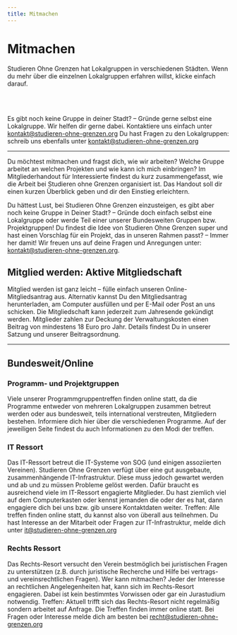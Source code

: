```yaml
---
title: Mitmachen
---
```


# Mitmachen
Studieren Ohne Grenzen hat Lokalgruppen in verschiedenen Städten. 
Wenn du mehr über die einzelnen Lokalgruppen erfahren willst, klicke einfach darauf.

<sog-map map-type="germany" places-config="get_involved/mapDE"></sog-map>

<br>
<br>

Es gibt noch keine Gruppe in deiner Stadt? – Gründe gerne selbst eine Lokalgruppe. Wir helfen dir gerne dabei. Kontaktiere uns einfach unter kontakt@studieren-ohne-grenzen.org
Du hast Fragen zu den Lokalgruppen: schreib uns ebenfalls unter kontakt@studieren-ohne-grenzen.org

---
Du möchtest mitmachen und fragst dich, wie wir arbeiten? Welche Gruppe arbeitet an welchen Projekten und wie kann ich mich einbringen? Im Mitgliederhandout für Interessierte findest du kurz zusammengefasst, wie die Arbeit bei Studieren ohne Grenzen organisiert ist. Das Handout soll dir einen kurzen Überblick geben und dir den Einstieg erleichtern.

Du hättest Lust, bei Studieren Ohne Grenzen einzusteigen, es gibt aber noch keine Gruppe in Deiner Stadt? – Gründe doch einfach selbst eine Lokalgruppe oder werde Teil einer unserer Bundesweiten Gruppen bzw. Projektgruppen!
Du findest die Idee von Studieren Ohne Grenzen super und hast einen Vorschlag für ein Projekt, das in unseren Rahmen passt? – Immer her damit!
Wir freuen uns auf deine Fragen und Anregungen unter: kontakt@studieren-ohne-grenzen.org.

## Mitglied werden: Aktive Mitgliedschaft

Mitglied werden ist ganz leicht – fülle einfach unseren Online-Mitgliedsantrag aus. Alternativ kannst Du den Mitgliedsantrag herunterladen, am Computer ausfüllen und per E-Mail oder Post an uns schicken. Die Mitgliedschaft kann jederzeit zum Jahresende gekündigt werden. Mitglieder zahlen zur Deckung der Verwaltungskosten einen Beitrag von mindestens 18 Euro pro Jahr. Details findest Du in unserer Satzung und unserer Beitragsordnung.

---
## Bundesweit/Online

### Programm- und Projektgruppen
Viele unserer Programmgruppentreffen finden online statt, da die Programme entweder von mehreren Lokalgruppen zusammen betreut werden oder aus bundesweit, teils international verstreuten, Mitgliedern bestehen. Informiere dich hier über die verschiedenen Programme. Auf der jeweiligen Seite findest du auch Informationen zu den Modi der treffen.

### IT Ressort 
Das IT-Ressort betreut die IT-Systeme von SOG (und einigen assoziierten Vereinen).
Studieren Ohne Grenzen verfügt über eine gut ausgebaute, zusammenhängende IT-Infrastruktur. Diese muss jedoch gewartet werden und ab und zu müssen Probleme gelöst werden. 
Dafür braucht es ausreichend viele im IT-Ressort engagierte Mitglieder. Du hast ziemlich viel auf dem Computerkasten oder kennst jemanden die oder der es hat, dann engagiere dich bei uns bzw. gib unsere Kontaktdaten weiter.
Treffen: Alle treffen finden online statt, du kannst also von überall aus teilnehmen.
Du hast Interesse an der Mitarbeit oder Fragen zur IT-Infrastruktur, melde dich unter it@studieren-ohne-grenzen.org

### Rechts Ressort
Das Rechts-Resort versucht den Verein bestmöglich bei juristischen Fragen zu unterstützen (z.B. durch juristische Recherche und Hilfe bei vertrags- und vereinsrechtlichen Fragen). 
Wer kann mitmachen?
Jeder der Interesse an rechtlichen Angelegenheiten hat, kann sich im Rechts-Resort engagieren. Dabei ist kein bestimmtes Vorwissen oder gar ein Jurastudium notwendig. 
Treffen: Aktuell trifft sich das Rechts-Resort nicht regelmäßig sondern arbeitet auf Anfrage. Die Treffen finden immer online statt.
Bei Fragen oder Interesse melde dich am besten bei recht@studieren-ohne-grenzen.org
